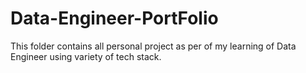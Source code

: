 # Data-Engineer-PortFolio
This folder contains all personal project as per of my learning of Data Engineer using variety of tech stack.
